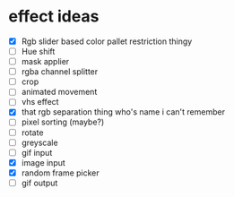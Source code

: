 # effect ideas

- [X]  Rgb slider based color pallet restriction thingy
- [ ]  Hue shift
- [ ]  mask applier
- [ ]  rgba channel splitter
- [ ]  crop
- [ ]  animated movement
- [ ]  vhs effect
- [X]  that rgb separation thing who's name i can't remember
- [ ]  pixel sorting (maybe?)
- [ ]  rotate
- [ ]  greyscale
- [ ]  gif input
- [X]  image input
- [X]  random frame picker
- [ ]  gif output
